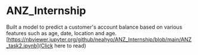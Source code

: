 # ANZ_Internship
Built a model to predict a customer's account balance based on various features such as age, date, location and age.
[https://nbviewer.jupyter.org/github/neahyo/ANZ_Internship/blob/main/ANZ_task2.ipynb](Click here to read)
